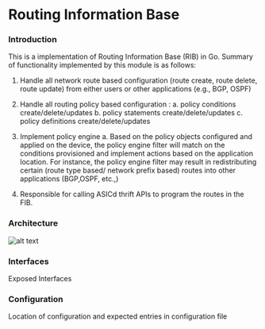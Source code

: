 # Routing Information Base

### Introduction
This is a implementation of Routing Information Base (RIB) in Go.
Summary of functionality implemented by this module is as follows:

1. Handle all network route based configuration (route create, route delete, route update) from either users or other applications (e.g., BGP, OSPF)

2. Handle all routing policy based configuration :
   a. policy conditions create/delete/updates
   b. policy statements create/delete/updates
   c. policy definitions create/delete/updates

3. Implement policy engine 
   a. Based on the policy objects configured and applied on the device, the policy engine filter will match on the conditions provisioned and implement actions based on the application location. 
For instance, the policy engine filter may result in redistributing certain (route type based/ network prefix based) routes into other applications (BGP,OSPF, etc.,)
4. Responsible for calling ASICd thrift APIs to program the routes in the FIB.

### Architecture
![alt text](https://github.com/SnapRoute/l3/blob/master/rib/docs/RIB_Daemon_Architecture.png "Architecture")

### Interfaces
Exposed Interfaces

### Configuration
Location of configuration and expected entries in configuration file
